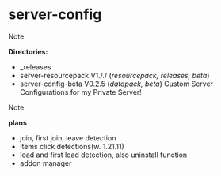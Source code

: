 # server-config
> [!NOTE]
> **Directories:**
> - _releases
> - server-resourcepack V1././ (*resourcepack, releases, beta*)
> - server-config-beta V0.2.5 (*datapack, beta*)
Custom Server Configurations for my Private Server!

> [!NOTE]
> **plans**
> - join, first join, leave detection
> - items click detections(w. 1.21.11)
> - load and first load detection, also uninstall function
> - addon manager
